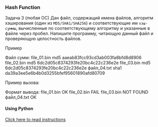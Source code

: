 ### Hash Function

Задача 3 (любая ОС)
Дан файл, содержащий имена файлов, алгоритм хэширования (один из `MD5/SHA1/SHA256`) и соответствующие им `хэш-суммы`, вычисленные по соответствующему алгоритму и указанные в файле через пробел. Напишите программу, читающую данный файл и проверяющую целостность файлов.

Пример

Файл сумм:
file_01.bin md5 aaeab83fcc93cd3ab003fa8bfd8d8906
file_02.bin md5 6dc2d05c8374293fe20bc4c22c236e2e
file_03.bin md5 6dc2d05c8374293fe20bc4c22c236e2e
файл_04.txt sha1 da39a3ee5e6b4b0d3255bfef95601890afd80709


Пример вызова: 

<your program> <path to the input file> <path to the directory containing the files to check>
Формат вывода:
file_01.bin OK
file_02.bin FAIL
file_03.bin NOT FOUND
файл_04.txt OK

#### Using Python

[Click here to read instructions](https://github.com/dr-montasir/hash/blob/master/python_hash/Readme.md)




